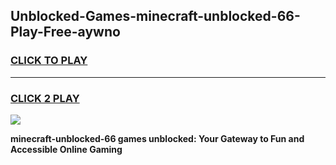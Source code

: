 
## Unblocked-Games-minecraft-unblocked-66-Play-Free-aywno
<h3>
<a href="https://premium76.site?title=minecraft-unblocked-66&ref=12A">CLICK TO PLAY</a></h3>
<hr>

<h3>
<a href="https://premium76.site?title=minecraft-unblocked-66&ref=12A">CLICK 2 PLAY</a>
  
</h3>

<a href="https://premium76.site?title=minecraft-unblocked-66&ref=12A"><img src="https://clearcache.store/games.png"></a>


**minecraft-unblocked-66 games unblocked: Your Gateway to Fun and Accessible Online Gaming**
